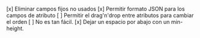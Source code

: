 [x] Eliminar campos fijos no usados
[x] Permitir formato JSON para los campos de atributo
[ ] Permitir el drag'n'drop entre atributos para cambiar el orden
  [ ] No es tan fácil.
[x] Dejar un espacio por abajo con un min-height.
